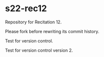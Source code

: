 # s22-rec12

Repository for Recitation 12. 

Please fork before rewriting its commit history. 

Test for version control.

Test for version control version 2.
